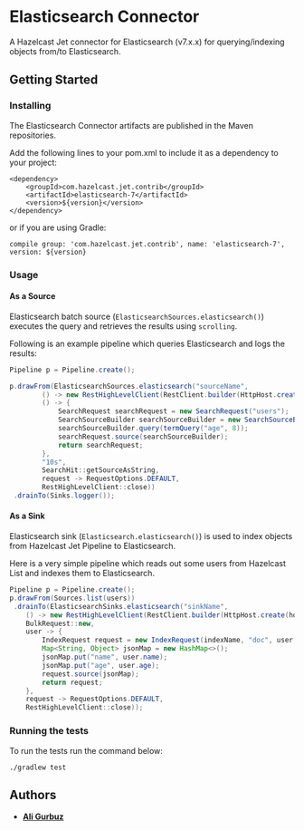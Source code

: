 # Elasticsearch Connector

A Hazelcast Jet connector for Elasticsearch (v7.x.x) for querying/indexing objects
from/to Elasticsearch.

## Getting Started

### Installing

The Elasticsearch Connector artifacts are published in the Maven repositories.

Add the following lines to your pom.xml to include it as a dependency to your project:

```
<dependency>
    <groupId>com.hazelcast.jet.contrib</groupId>
    <artifactId>elasticsearch-7</artifactId>
    <version>${version}</version>
</dependency>
```

or if you are using Gradle: 
```
compile group: 'com.hazelcast.jet.contrib', name: 'elasticsearch-7', version: ${version}
```

### Usage

#### As a Source

Elasticsearch batch source (`ElasticsearchSources.elasticsearch()`) executes
the query and retrieves the results using `scrolling`.

Following is an example pipeline which queries Elasticsearch and logs the
results:

```java
Pipeline p = Pipeline.create();

p.drawFrom(ElasticsearchSources.elasticsearch("sourceName",
        () -> new RestHighLevelClient(RestClient.builder(HttpHost.create(hostAddress))),
        () -> {
            SearchRequest searchRequest = new SearchRequest("users");
            SearchSourceBuilder searchSourceBuilder = new SearchSourceBuilder();
            searchSourceBuilder.query(termQuery("age", 8));
            searchRequest.source(searchSourceBuilder);
            return searchRequest;
        },
        "10s",
        SearchHit::getSourceAsString,
        request -> RequestOptions.DEFAULT,
        RestHighLevelClient::close))
 .drainTo(Sinks.logger());
``` 

#### As a Sink

Elasticsearch sink (`Elasticsearch.elasticsearch()`) is used to index objects from
Hazelcast Jet Pipeline to Elasticsearch.

Here is a very simple pipeline which reads out some users from Hazelcast
List and indexes them to Elasticsearch.

```java
Pipeline p = Pipeline.create();
p.drawFrom(Sources.list(users))
 .drainTo(ElasticsearchSinks.elasticsearch("sinkName",
    () -> new RestHighLevelClient(RestClient.builder(HttpHost.create(hostAddress))),
    BulkRequest::new,
    user -> {
        IndexRequest request = new IndexRequest(indexName, "doc", user.id);
        Map<String, Object> jsonMap = new HashMap<>();
        jsonMap.put("name", user.name);
        jsonMap.put("age", user.age);
        request.source(jsonMap);
        return request;
    },
    request -> RequestOptions.DEFAULT,
    RestHighLevelClient::close));
```

### Running the tests

To run the tests run the command below: 

```
./gradlew test
```

## Authors

* **[Ali Gurbuz](https://github.com/gurbuzali)**

